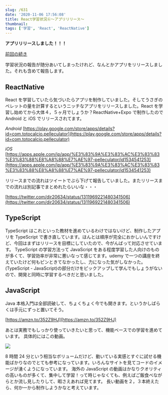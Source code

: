 ```yaml
---
slug: /631
date: '2020-11-06 17:56:08'
title: React学習状況⑥～アプリリリース～
thumbnail:
tags: ['学習', 'React', 'ReactNative']
---
```

**アプリリリースしました！！！**

[前回の続き](https://totolog34.com/369/)

学習状況の報告が随分あいてしまったけれど、なんとかアプリをリリースしました。それも含めて報告します。
## ReactNative

React を学習していたら気づいたらアプリを制作していました。そしてうさぎのペレットの量を計算するというニッチなアプリをリリースしました。React を学習し始めてから大体４，５ヶ月でしょうか？ReactNative+Expo で制作したので Android と iOS でリリースされてます。

*Android*
[https://play.google.com/store/apps/details?id=com.totocalcio.pelleculator](https://play.google.com/store/apps/details?id=com.totocalcio.pelleculator)

*iOS*
[https://apps.apple.com/jp/app/%E3%83%9A%E3%83%AC%E3%83%83%E3%83%88%E8%A8%88%E7%AE%97-pelleculator/id1534541253](https://apps.apple.com/jp/app/%E3%83%9A%E3%83%AC%E3%83%83%E3%83%88%E8%A8%88%E7%AE%97-pelleculator/id1534541253)

リリースまでの流れはツイートでぶら下げて報告していました。またリリースまでの流れは別記事でまとめれたらいいな・・・

[https://twitter.com/dir20634/status/1311969221480341506](https://twitter.com/dir20634/status/1311969221480341506)

## TypeScript

TypeScript はこれといった教材を進めているわけではないけど、制作したアプリを TypeScript で書き直しています。ほんとは順序が完全におかしいんですけど、今回はまずはリリースを目標にしていたので、今がんばって対応させています。
TypeScript の学習方法って JavaScript をある程度学習した人向けのものが多くて、学習効率が非常に悪いなって感じてます。udemy で一つの講座を終えていたけど何もピンときてなかったし、力になった気がしなかった。(TypeScript - JavaScript)の部分だけをピックアップして学んでもしょうがないので、開発と同時に学習するべきだと思いました。

## JavaScript

Java 本格入門は全部読破して、ちょくちょく今でも開きます。というかしばらくは手元にずっと置いてそう。

[https://amzn.to/352Z9HJ](https://amzn.to/352Z9HJ)

あとは実務でもしっかり使っていきたいと思って、機能ベースでの学習を進めています。
具体的にはこの動画。

[![](https://img.youtube.com/vi/c5SIG7Ie0dM/0.jpg)](https://www.youtube.com/watch?v=c5SIG7Ie0dM)

8 時間 24 分という相当なボリュームだけど、動いている実感とすぐに試せる機能ばかりなのでとても参考になっています。いろんなサイトを見てコードのイメージが湧くようになっています。
海外の JavaScript の動画はかなりクオリティの高いものが多くて、集中して学習！って時じゃなくても、例えばご飯食べながらとか流し見したりして、暇さえあれば見てます。
長い動画を２，３本終えたら、何か一から制作しようかなと考えています。
